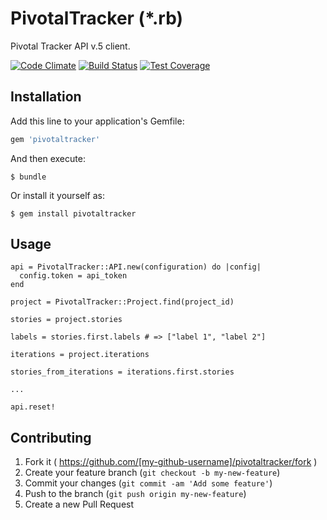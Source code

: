 # PivotalTracker (*.rb)

Pivotal Tracker API v.5 client.

[![Code
Climate](https://codeclimate.com/github/guiman/pivotaltracker/badges/gpa.svg)](https://codeclimate.com/github/guiman/pivotaltracker)
[![Build
Status](https://travis-ci.org/guiman/pivotaltracker.svg)](https://travis-ci.org/guiman/pivotaltracker)
[![Test
Coverage](https://codeclimate.com/github/guiman/pivotaltracker/badges/coverage.svg)](https://codeclimate.com/github/guiman/pivotaltracker)

## Installation

Add this line to your application's Gemfile:

```ruby
gem 'pivotaltracker'
```

And then execute:

    $ bundle

Or install it yourself as:

    $ gem install pivotaltracker

## Usage

```
api = PivotalTracker::API.new(configuration) do |config|
  config.token = api_token
end

project = PivotalTracker::Project.find(project_id)

stories = project.stories

labels = stories.first.labels # => ["label 1", "label 2"]

iterations = project.iterations

stories_from_iterations = iterations.first.stories

...

api.reset!
```

## Contributing

1. Fork it ( https://github.com/[my-github-username]/pivotaltracker/fork )
2. Create your feature branch (`git checkout -b my-new-feature`)
3. Commit your changes (`git commit -am 'Add some feature'`)
4. Push to the branch (`git push origin my-new-feature`)
5. Create a new Pull Request
